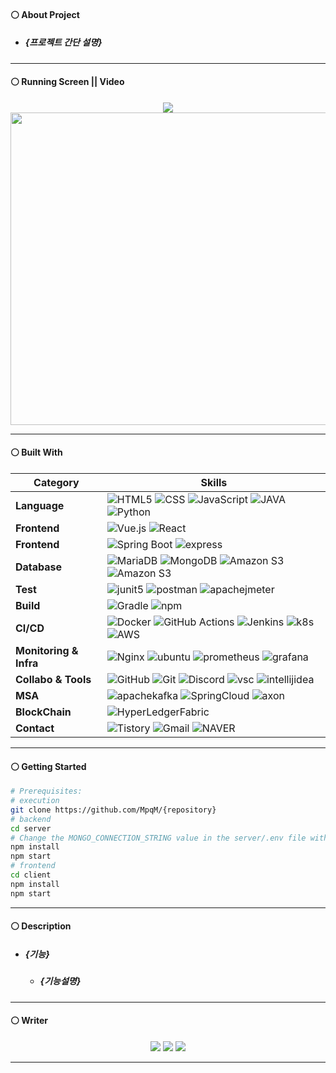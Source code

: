 #### ⚪ About Project
* ##### {프로젝트 간단 설명}

- - -

#### ⚪ Running Screen || Video
<p align ="center">
  <a href="{실행동영상 유튜브 링크}"><img src ="https://img.shields.io/badge/youtube-FF0000.svg?&style=for-the-badge&logo=youtube&logoColor=white"/></a>
  </br>
  <img width="900" height="500" src="https://placehold.co/600x400">
</p>

- - -

#### ⚪ Built With
<p align ="center">

| **Category** |**Skills**| 
|-------------|---------|
|**Language**| ![HTML5](https://img.shields.io/badge/html-E34F26?style=for-the-badge&logo=html5&logoColor=white) ![CSS](https://img.shields.io/badge/css-1572B6?style=for-the-badge&logo=css3&logoColor=white) ![JavaScript](https://img.shields.io/badge/javascript-F7DF1E?style=for-the-badge&logo=javascript&logoColor=white) ![JAVA](https://img.shields.io/badge/java-6DB33F?style=for-the-badge&logo=spring&logoColor=white) ![Python](https://img.shields.io/badge/python-3776AB?style=for-the-badge&logo=python&logoColor=white) |
|**Frontend**|  ![Vue.js](https://img.shields.io/badge/vue.js-4FC08D.svg?&style=for-the-badge&logo=vuedotjs&logoColor=white) ![React](https://img.shields.io/badge/react.js-61DAFB?style=for-the-badge&logo=react&logoColor=white) |
|**Frontend**| ![Spring Boot](https://img.shields.io/badge/springboot-6DB33F?style=for-the-badge&logo=springboot&logoColor=white) ![express](https://img.shields.io/badge/express-000000?style=for-the-badge&logo=express&logoColor=white)  |
| **Database**| ![MariaDB](https://img.shields.io/badge/mariadb-003545?style=for-the-badge&logo=mariadb&logoColor=white) ![MongoDB](https://img.shields.io/badge/mongodb-47A248?style=for-the-badge&logo=mongodb&logoColor=white)  ![Amazon S3](https://img.shields.io/badge/redis-FF4438?style=for-the-badge&logo=redis&logoColor=white) ![Amazon S3](https://img.shields.io/badge/amazon%20s3-569A31?style=for-the-badge&logo=amazons3&logoColor=white)|
| **Test**| ![junit5](https://img.shields.io/badge/junit5-25A162?style=for-the-badge&logo=junit5&logoColor=white) ![postman](https://img.shields.io/badge/postman-FF6C37?style=for-the-badge&logo=postman&logoColor=white) ![apachejmeter](https://img.shields.io/badge/jmeter-D22128.svg?style=for-the-badge&logo=apachejmeter&logoColor=white) |
| **Build**| ![Gradle](https://img.shields.io/badge/gradle-02303A?style=for-the-badge&logo=gradle&logoColor=white) ![npm](https://img.shields.io/badge/npm-D24939?style=for-the-badge&logo=npm&logoColor=white) |
| **CI/CD**|![Docker](https://img.shields.io/badge/docker-2496ED?style=for-the-badge&logo=docker&logoColor=white) ![GitHub Actions](https://img.shields.io/badge/githubactions-2088FF?style=for-the-badge&logo=githubactions&logoColor=white) ![Jenkins](https://img.shields.io/badge/jenkins-D24939?style=for-the-badge&logo=jenkins&logoColor=white) ![k8s](https://img.shields.io/badge/kubernetes-326CE5?style=for-the-badge&logo=kubernetes&logoColor=white) ![AWS](https://img.shields.io/badge/amazonec2-FF9900.svg?style=for-the-badge&logo=amazonec2&logoColor=white)|
| **Monitoring & Infra**| ![Nginx](https://img.shields.io/badge/nginx-009639?style=for-the-badge&logo=nginx&logoColor=white) ![ubuntu](https://img.shields.io/badge/ubuntu-E95420?style=for-the-badge&logo=ubuntu&logoColor=white) ![prometheus](https://img.shields.io/badge/prometheus-E6522C.svg?style=for-the-badge&logo=prometheus&logoColor=white) ![grafana](https://img.shields.io/badge/grafana-F46800.svg?style=for-the-badge&logo=grafana&logoColor=white) |
| **Collabo & Tools**| ![GitHub](https://img.shields.io/badge/Github-181717?style=for-the-badge&logo=github&logoColor=white) ![Git](https://img.shields.io/badge/Git-F05032?style=for-the-badge&logo=git&logoColor=white) ![Discord](https://img.shields.io/badge/Discord-%235865F2.svg?style=for-the-badge&logo=discord&logoColor=white) ![vsc](https://img.shields.io/badge/VisualStudioCode-2F80ED.svg?&style=for-the-badge&logo=VisualStudioCode&logoColor=white) ![intellijidea](https://img.shields.io/badge/intellijidea-000000.svg?&style=for-the-badge&logo=intellijidea&logoColor=white) |
|**MSA**| ![apachekafka](https://img.shields.io/badge/apachekafka-231F20?style=for-the-badge&logo=apachekafka&logoColor=white) ![SpringCloud](https://img.shields.io/badge/SpringCloud-6DB33F?style=for-the-badge&logo=spring&logoColor=white) ![axon](https://img.shields.io/badge/axonframework-FF9900?style=for-the-badge&logo=axonframework&logoColor=white) |
|**BlockChain**| ![HyperLedgerFabric](https://img.shields.io/badge/HyperLedgerFabric-2496ED?style=for-the-badge&logo=HyperLedgerFabric&logoColor=white) |
|**Contact**| ![Tistory](https://img.shields.io/badge/tistory-000000?style=for-the-badge&logo=Tistory&logoColor=white) ![Gmail](https://img.shields.io/badge/okqkrwhdtjd@gmail.com-D14836?style=for-the-badge&logo=gmail&logoColor=white) ![NAVER](https://img.shields.io/badge/okqkrwhdtjd@naver.com-03C75A?style=for-the-badge&logo=naver&logoColor=white) 

</p>

- - -

#### ⚪ Getting Started
```bash
# Prerequisites:
# execution
git clone https://github.com/MpqM/{repository}
# backend
cd server
# Change the MONGO_CONNECTION_STRING value in the server/.env file with yours
npm install
npm start
# frontend
cd client
npm install
npm start
```

- - -

#### ⚪ Description 
* ##### {기능}
    * ##### {기능설명}


- - -

#### ⚪ Writer
<p align ="center">
  <img src ="https://img.shields.io/badge/gmail-EA4335.svg?&style=for-the-badge&logo=gmail&logoColor=white"/></a> <a href = "https://github.com/MpqM"><img src ="https://img.shields.io/badge/GitHub-181717.svg?&style=for-the-badge&logo=GitHub&logoColor=white"/></a> <a href = "https://MpqM.tistory.com/"> <img src ="https://img.shields.io/badge/tistory-000000.svg?&style=for-the-badge&logo=Tistory&logoColor=white"/></a>
</p>

- - -